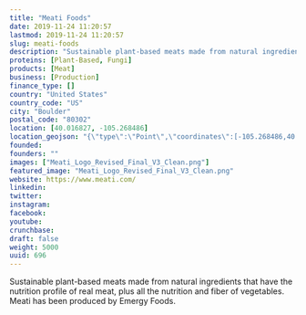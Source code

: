 ```yaml
---
title: "Meati Foods"
date: 2019-11-24 11:20:57
lastmod: 2019-11-24 11:20:57
slug: meati-foods
description: "Sustainable plant-based meats made from natural ingredients that have the nutrition profile of real meat, plus all the nutrition and fiber of vegetables. Meati has been produced by Emergy Foods."
proteins: [Plant-Based, Fungi]
products: [Meat]
business: [Production]
finance_type: []
country: "United States"
country_code: "US"
city: "Boulder"
postal_code: "80302"
location: [40.016827, -105.268486]
location_geojson: "{\"type\":\"Point\",\"coordinates\":[-105.268486,40.016827]}"
founded: 
founders: ""
images: ["Meati_Logo_Revised_Final_V3_Clean.png"]
featured_image: "Meati_Logo_Revised_Final_V3_Clean.png"
website: https://www.meati.com/
linkedin: 
twitter: 
instagram: 
facebook: 
youtube: 
crunchbase: 
draft: false
weight: 5000
uuid: 696
---
```

Sustainable plant-based meats made from natural ingredients that have the nutrition profile of real meat, plus all the nutrition and fiber of vegetables. Meati has been produced by Emergy Foods.

